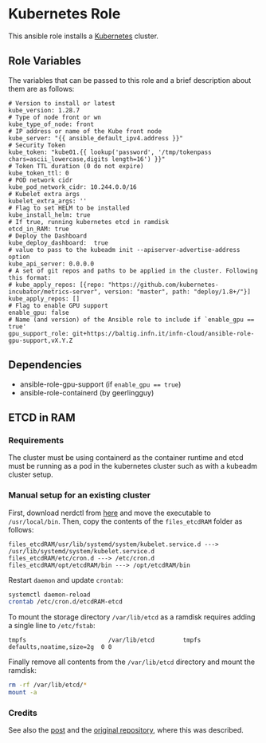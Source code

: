 # Kubernetes Role

This ansible role installs a [Kubernetes](https://kubernetes.io/) cluster.

## Role Variables

The variables that can be passed to this role and a brief description about them are as follows:

    # Version to install or latest
    kube_version: 1.28.7
    # Type of node front or wn
    kube_type_of_node: front
    # IP address or name of the Kube front node
    kube_server: "{{ ansible_default_ipv4.address }}"
    # Security Token
    kube_token: "kube01.{{ lookup('password', '/tmp/tokenpass chars=ascii_lowercase,digits length=16') }}"
    # Token TTL duration (0 do not expire)
    kube_token_ttl: 0
    # POD network cidr
    kube_pod_network_cidr: 10.244.0.0/16
    # Kubelet extra args
    kubelet_extra_args: ''
    # Flag to set HELM to be installed
    kube_install_helm: true
    # If true, running kubernetes etcd in ramdisk
    etcd_in_RAM: true
    # Deploy the Dashboard
    kube_deploy_dashboard:  true
    # value to pass to the kubeadm init --apiserver-advertise-address option
    kube_api_server: 0.0.0.0
    # A set of git repos and paths to be applied in the cluster. Following this format:
    # kube_apply_repos: [{repo: "https://github.com/kubernetes-incubator/metrics-server", version: "master", path: "deploy/1.8+/"}]
    kube_apply_repos: []
    # Flag to enable GPU support
    enable_gpu: false
    # Name (and version) of the Ansible role to include if `enable_gpu == true'
    gpu_support_role: git+https://baltig.infn.it/infn-cloud/ansible-role-gpu-support,vX.Y.Z

## Dependencies

- ansible-role-gpu-support (if `enable_gpu == true`)
- ansible-role-containerd (by geerlingguy)

## ETCD in RAM

### Requirements

The cluster must be using containerd as the container runtime and etcd must be running as a pod in the kubernetes cluster such as with a kubeadm cluster setup.

### Manual setup for an existing cluster

First, download nerdctl from [here](https://github.com/containerd/nerdctl) and move the executable to `/usr/local/bin`. Then, copy the contents of the `files_etcdRAM` folder as follows:

```text
files_etcdRAM/usr/lib/systemd/system/kubelet.service.d ---> /usr/lib/systemd/system/kubelet.service.d
files_etcdRAM/etc/cron.d ---> /etc/cron.d
files_etcdRAM/opt/etcdRAM/bin ---> /opt/etcdRAM/bin
```

Restart `daemon` and update `crontab`:

```bash
systemctl daemon-reload
crontab /etc/cron.d/etcdRAM-etcd
```

To mount the storage directory `/var/lib/etcd` as a ramdisk requires adding a single line to `/etc/fstab`:

```text
tmpfs                       /var/lib/etcd        tmpfs   defaults,noatime,size=2g  0 0
```

Finally remove all contents from the `/var/lib/etcd` directory and mount the ramdisk:

```bash
rm -rf /var/lib/etcd/*
mount -a
```

### Credits

See also the [post](https://brakkee.org/site/2023/02/14/silencing-kubernetes-at-home/) and the [original repository](https://git.wamblee.org/blog/code/src/branch/main/etcd-inmemory), where this was described.
